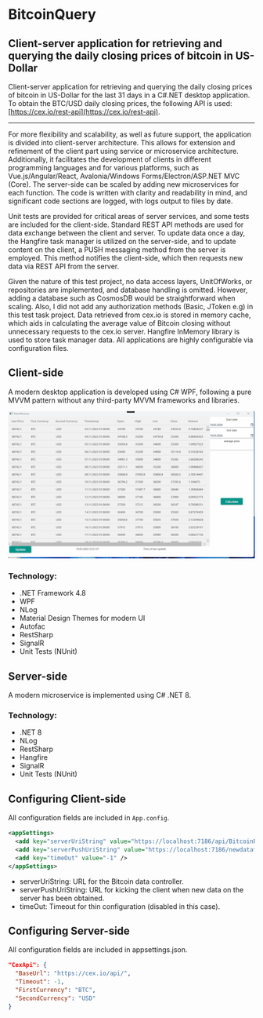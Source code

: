 # BitcoinQuery

## Client-server application for retrieving and querying the daily closing prices of bitcoin in US-Dollar

Client-server application for retrieving and querying the daily closing prices of bitcoin in US-Dollar for the last 31 days in a C#.NET desktop application. To obtain the BTC/USD daily closing prices, the following API is used: [https://cex.io/rest-api](https://cex.io/rest-api).

---

For more flexibility and scalability, as well as future support, the application is divided into client-server architecture. This allows for extension and refinement of the client part using service or microservice architecture. Additionally, it facilitates the development of clients in different programming languages and for various platforms, such as Vue.js/Angular/React, Avalonia/Windows Forms/Electron/ASP.NET MVC (Core). The server-side can be scaled by adding new microservices for each function. The code is written with clarity and readability in mind, and significant code sections are logged, with logs output to files by date.

Unit tests are provided for critical areas of server services, and some tests are included for the client-side. Standard REST API methods are used for data exchange between the client and server. To update data once a day, the Hangfire task manager is utilized on the server-side, and to update content on the client, a PUSH messaging method from the server is employed. This method notifies the client-side, which then requests new data via REST API from the server.

Given the nature of this test project, no data access layers, UnitOfWorks, or repositories are implemented, and database handling is omitted. However, adding a database such as CosmosDB would be straightforward when scaling. Also, I did not add any authorization methods (Basic, JToken e.g) in this test task project. Data retrieved from cex.io is stored in memory cache, which aids in calculating the average value of Bitcoin closing without unnecessary requests to the cex.io server. Hangfire InMemory library is used to store task manager data. All applications are highly configurable via configuration files.

## Client-side

A modern desktop application is developed using C# WPF, following a pure MVVM pattern without any third-party MVVM frameworks and libraries.

![](bitcoinClient.gif)

### Technology:
- .NET Framework 4.8
- WPF
- NLog
- Material Design Themes for modern UI
- Autofac
- RestSharp
- SignalR
- Unit Tests (NUnit)

## Server-side

A modern microservice is implemented using C# .NET 8.

### Technology:
- .NET 8
- NLog
- RestSharp
- Hangfire
- SignalR
- Unit Tests (NUnit)

## Configuring Client-side

All configuration fields are included in `App.config`.

```xml
<appSettings>
  <add key="serverUriString" value="https://localhost:7186/api/BitcoinPrice" />
  <add key="serverPushUriString" value="https://localhost:7186/newdatafire" />
  <add key="timeOut" value="-1" />
</appSettings>
```
- serverUriString: URL for the Bitcoin data controller.
- serverPushUriString: URL for kicking the client when new data on the server has been obtained.
- timeOut: Timeout for thin configuration (disabled in this case).

## Configuring Server-side

All configuration fields are included in appsettings.json.
```json
"CexApi": {
  "BaseUrl": "https://cex.io/api/",
  "Timeout": -1,
  "FirstCurrency": "BTC",
  "SecondCurrency": "USD"
}
```
